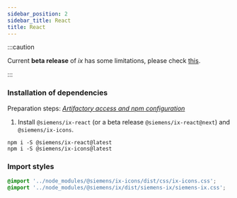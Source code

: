 ```yaml
---
sidebar_position: 2
sidebar_title: React
title: React
---
```


:::caution

Current **beta release** of _ix_ has some limitations, please check [this](./limitation).

:::

### Installation of dependencies

Preparation steps: _[Artifactory access and npm configuration](./artifactory.md)_

1. Install `@siemens/ix-react` (or a beta release `@siemens/ix-react@next`) and `@siemens/ix-icons`.

```
npm i -S @siemens/ix-react@latest
npm i -S @siemens/ix-icons@latest
```

### Import styles

```css
@import '../node_modules/@siemens/ix-icons/dist/css/ix-icons.css';
@import '../node_modules/@siemens/ix/dist/siemens-ix/siemens-ix.css';
```

